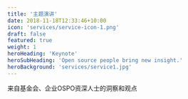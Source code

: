 ```yaml
---
title: '主题演讲'
date: 2018-11-18T12:33:46+10:00
icon: 'services/service-icon-1.png'
draft: false
featured: true
weight: 1
heroHeading: 'Keynote'
heroSubHeading: 'Open source people bring new insight.'
heroBackground: 'services/service1.jpg'
---
```



来自基金会、企业OSPO资深人士的洞察和观点